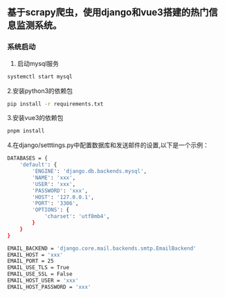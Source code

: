 ## 基于scrapy爬虫，使用django和vue3搭建的热门信息监测系统。

### 系统启动
1. 启动mysql服务
```sh
systemctl start mysql
```
2.安装python3的依赖包
```sh
pip install -r requirements.txt
```
3.安装vue3的依赖包
```sh
pnpm install
```
4.在django/setttings.py中配置数据库和发送邮件的设置,以下是一个示例：
```sh
DATABASES = {
    'default': {
        'ENGINE': 'django.db.backends.mysql',
        'NAME': 'xxx',
        'USER': 'xxx',
        'PASSWORD': 'xxx',
        'HOST': '127.0.0.1',
        'PORT': '3306',
        'OPTIONS': {
            'charset': 'utf8mb4',
        }
    }
}
```
```sh
EMAIL_BACKEND = 'django.core.mail.backends.smtp.EmailBackend'
EMAIL_HOST = 'xxx'
EMAIL_PORT = 25
EMAIL_USE_TLS = True
EMAIL_USE_SSL = False
EMAIL_HOST_USER = 'xxx'
EMAIL_HOST_PASSWORD = 'xxx'
```